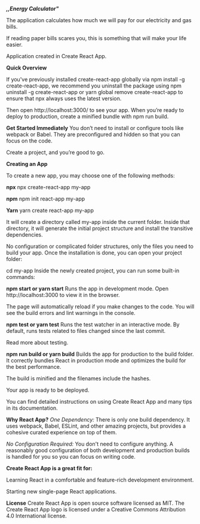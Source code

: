 **_,,Energy Calculator"_**

The application calculates how much we will pay for our electricity and gas bills.

If reading paper bills scares you, this is something that will make your life easier.

Application created in Create React App.

**Quick Overview**

If you've previously installed create-react-app globally via npm install -g create-react-app, we recommend you uninstall the package using npm uninstall -g create-react-app or yarn global remove create-react-app to ensure that npx always uses the latest version.


Then open http://localhost:3000/ to see your app.
When you’re ready to deploy to production, create a minified bundle with npm run build.

**Get Started Immediately**
You don’t need to install or configure tools like webpack or Babel.
They are preconfigured and hidden so that you can focus on the code.

Create a project, and you’re good to go.


**Creating an App**

To create a new app, you may choose one of the following methods:

**npx**
npx create-react-app my-app

**npm**
npm init react-app my-app

**Yarn**
yarn create react-app my-app

It will create a directory called my-app inside the current folder.
Inside that directory, it will generate the initial project structure and install the transitive dependencies.


No configuration or complicated folder structures, only the files you need to build your app.
Once the installation is done, you can open your project folder:

cd my-app
Inside the newly created project, you can run some built-in commands:

**npm start or yarn start**
Runs the app in development mode.
Open http://localhost:3000 to view it in the browser.

The page will automatically reload if you make changes to the code.
You will see the build errors and lint warnings in the console.

**npm test or yarn test**
Runs the test watcher in an interactive mode.
By default, runs tests related to files changed since the last commit.

Read more about testing.

**npm run build or yarn build**
Builds the app for production to the build folder.
It correctly bundles React in production mode and optimizes the build for the best performance.

The build is minified and the filenames include the hashes.

Your app is ready to be deployed.

You can find detailed instructions on using Create React App and many tips in its documentation.

**Why React App?**
_One Dependency:_ 
There is only one build dependency. It uses webpack, Babel, ESLint, and other amazing projects, but provides a cohesive curated experience on top of them.

_No Configuration Required:_
You don't need to configure anything. A reasonably good configuration of both development and production builds is handled for you so you can focus on writing code.

**Create React App is a great fit for:**

Learning React in a comfortable and feature-rich development environment.

Starting new single-page React applications.


**License**
Create React App is open source software licensed as MIT. 
The Create React App logo is licensed under a Creative Commons Attribution 4.0 International license.




